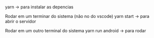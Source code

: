 
yarn -> para instalar as depencias


Rodar em um terminar do sistema (não no do vscode)
yarn start -> para abrir o servidor

Rodar em um outro terminal do sistema
yarn run android -> para rodar
